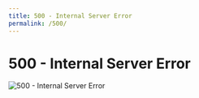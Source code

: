 ```yaml
---
title: 500 - Internal Server Error
permalink: /500/
---
```

# 500 - Internal Server Error  
![500 - Internal Server Error](http://i.telegraph.co.uk/multimedia/archive/02042/toilet_2042894i.jpg)  
